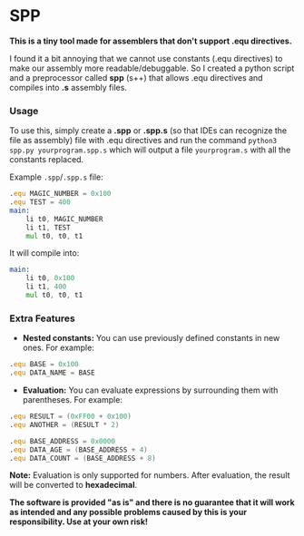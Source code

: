 # SPP
**This is a tiny tool made for assemblers that don't support .equ directives.**

I found it a bit annoying that we cannot use constants (.equ directives) to make our assembly more readable/debuggable. 
So I created a python script and a preprocessor called **spp** (s++) that allows .equ directives and compiles into **.s** assembly files.

### Usage

To use this, simply create a **.spp** or **.spp.s** (so that IDEs can recognize the file as assembly) file with .equ directives and run the command
`python3 spp.py yourprogram.spp.s`
which will output a file `yourprogram.s` with all the constants replaced.

Example `.spp`/`.spp.s` file:
```asm
.equ MAGIC_NUMBER = 0x100
.equ TEST = 400
main:
    li t0, MAGIC_NUMBER
    li t1, TEST
    mul t0, t0, t1
```
It will compile into:
```asm
main:
    li t0, 0x100
    li t1, 400
    mul t0, t0, t1
```

### Extra Features
- **Nested constants:** You can use previously defined constants in new ones. For example:
```asm
.equ BASE = 0x100
.equ DATA_NAME = BASE
```
- **Evaluation:** You can evaluate expressions by surrounding them with parentheses. For example:
```asm
.equ RESULT = (0xFF00 + 0x100)
.equ ANOTHER = (RESULT * 2)

.equ BASE_ADDRESS = 0x0000
.equ DATA_AGE = (BASE_ADDRESS + 4)
.equ DATA_COUNT = (BASE_ADDRESS + 8)
```
**__Note:__** Evaluation is only supported for numbers. After evaluation, the result will be converted to **hexadecimal**.

**The software is provided "as is" and there is no guarantee that it will work as intended and any possible problems caused by this is your responsibility. Use at your own risk!**